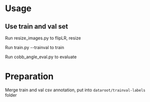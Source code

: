 # Usage

## Use train and val set
Run resize_images.py to flipLR, resize

Run train.py --trainval to train

Run cobb_angle_eval.py to evaluate

# Preparation
Merge train and val csv annotation, put into `dataroot/trainval-labels` folder
